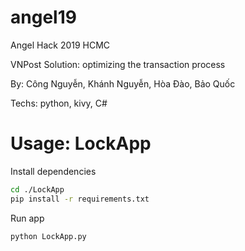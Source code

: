 # angel19
Angel Hack 2019 HCMC

VNPost Solution: optimizing the transaction process

By: Công Nguyễn, Khánh Nguyễn, Hòa Đào, Bảo Quốc

Techs: python, kivy, C#

# Usage: LockApp

Install dependencies

```bash
cd ./LockApp
pip install -r requirements.txt
```

Run app
```bash
python LockApp.py
```

